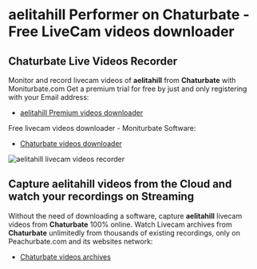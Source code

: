 # aelitahill Performer on Chaturbate - Free LiveCam videos downloader

## Chaturbate Live Videos Recorder

Monitor and record livecam videos of **aelitahill** from **Chaturbate** with Moniturbate.com
Get a premium trial for free by just and only registering with your Email address:
* [aelitahill Premium videos downloader](https://moniturbate.com/request-demo-licence-key.html)

Free livecam videos downloader - Moniturbate Software:
* [Chaturbate videos downloader](https://moniturbate.com/moniturbate-download-software.html)

![aelitahill livecam videos recorder](https://peachurnet.com/templates/moniturbate-software.png)


## Capture aelitahill videos from the Cloud and watch your recordings on Streaming

Without the need of downloading a software, capture **aelitahill** livecam videos from **Chaturbate** 100% online.
Watch Livecam archives from **Chaturbate** unlimitedly from thousands of existing recordings, only on Peachurbate.com and its websites network:
* [Chaturbate videos archives](https://peachurnet.com/)